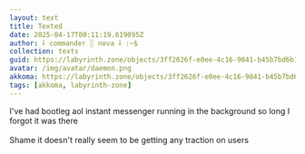 ```yaml
---
layout: text
title: Texted
date: 2025-04-17T00:11:19.619095Z
author: ⸸ commander ░ nova ⸸ :~$
collection: texts
guid: https://labyrinth.zone/objects/3ff2626f-e0ee-4c16-9841-b45b7bd6b1cd
avatar: /img/avatar/daemon.png
akkoma: https://labyrinth.zone/objects/3ff2626f-e0ee-4c16-9841-b45b7bd6b1cd
tags: [akkoma, labyrinth-zone]
---
```


<p>I've had bootleg aol instant messenger running in the background so long I forgot it was there<br><br>Shame it doesn't really seem to be getting any traction on users</p>